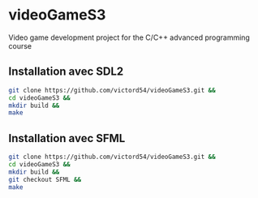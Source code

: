 # videoGameS3
Video game development project for the C/C++ advanced programming course

## Installation avec SDL2
```sh
git clone https://github.com/victord54/videoGameS3.git &&
cd videoGameS3 &&
mkdir build &&
make
```
## Installation avec SFML
```sh
git clone https://github.com/victord54/videoGameS3.git &&
cd videoGameS3 &&
mkdir build &&
git checkout SFML &&
make
```
